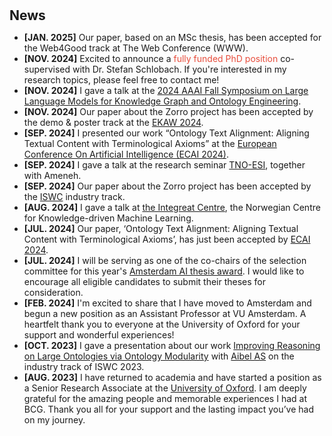<h1 id="news"></h1>

<h2 style="margin: 30px 0px 10px;">News</h2>

<ul>

<li><strong>[JAN. 2025]</strong> Our paper, based on an MSc thesis, has been accepted for the Web4Good track at The Web Conference (WWW). </li>

<li><strong>[NOV. 2024]</strong> Excited to announce a <span style="color:#e74d3c">fully funded PhD position</span> co-supervised with Dr. Stefan Schlobach. If you're interested in my research topics, please feel free to contact me!</li>
  
  
<li><strong>[NOV. 2024]</strong> I gave a talk at the <span style="color:#e74d3c"><a href="https://kastle-lab.github.io/llms-and-kg-engineering/index"> 2024 AAAI Fall Symposium on Large Language Models for Knowledge Graph and Ontology Engineering</a></span>. </li>

<li><strong>[NOV. 2024]</strong> Our paper about the Zorro project has been accepted by the demo & poster track at the <span style="color:#e74d3c"><a href="https://event.cwi.nl/ekaw2024/"> EKAW 2024</a></span>. </li>

<li><strong>[SEP. 2024]</strong> I presented our work “Ontology Text Alignment: Aligning Textual Content with Terminological Axioms” at the <span style="color:#e74d3c"><a href="https://www.ecai2024.eu/"> European Conference On Artificial Intelligence (ECAI 2024)</a></span>. </li>
  
<li><strong>[SEP. 2024]</strong> I gave a talk at the research seminar <span style="color:#e74d3c"><a href="https://esi.nl/">TNO-ESI</a></span>, together with Ameneh. </li>

<li><strong>[SEP. 2024]</strong> Our paper about the Zorro project has been accepted by the <span style="color:#e74d3c"><a href="https://iswc2024.semanticweb.org/">ISWC</a></span> industry track. </li>


<li><strong>[AUG. 2024]</strong> I gave a talk at <span style="color:#e74d3c"><a href="https://www.integreat.no/">the Integreat Centre</a></span>, the
Norwegian Centre for Knowledge-driven Machine Learning.</li>
  
<li><strong>[JUL. 2024]</strong> Our paper, ‘Ontology Text Alignment: Aligning Textual Content with Terminological Axioms’, has just been accepted by <span style="color:#e74d3c"><a href="https://www.ecai2024.eu/">ECAI 2024</a></span>.</li>

<li><strong>[JUL. 2024]</strong>  I will be serving as one of the co-chairs of the selection committee for this year's <span style="color:#e74d3c"><a href="https://www.amsterdamai.com/en/events/Amsterdam%20AI%20Thesis%20Awards">Amsterdam AI thesis award</a></span>. I would like to encourage all eligible candidates to submit their theses for consideration.</li>

<li><strong>[FEB. 2024]</strong> I'm excited to share that I have moved to Amsterdam and begun a new position as an Assistant Professor at VU Amsterdam. A heartfelt thank you to everyone at the University of Oxford for your support and wonderful experiences!</li>
<li><strong>[OCT. 2023]</strong> I gave a presentation about our work  <span style="color:#e74d3c"><a href="https://ceur-ws.org/Vol-3632/ISWC2023_paper_499.pdf">Improving Reasoning on Large Ontologies via Ontology Modularity</a></span>  with <span style="color:#e74d3c"><a href="https://aibel.com/">Aibel AS</a></span>  on the industry track of ISWC 2023. </li>
<li><strong>[AUG. 2023]</strong> I have returned to academia and have started a position as a Senior Research Associate at the <span style="color:#e74d3c"><a href="https://www.cs.ox.ac.uk/people/jieying.chen/">University of Oxford</a></span>. I am deeply grateful for the amazing people and memorable experiences I had at BCG. Thank you all for your support and the lasting impact you’ve had on my journey. </li>


<!-- <li><strong>[NOV. 2023]</strong> AHEMS: <span style="color:#e74d3c"><a href="https://hitchhiker.azurewebsites.net/?/AHEMS/">Anomalous Hall Effect Measurement System</a></span> has been released.</li>
<li><strong>[NOV. 2023]</strong> <span style="color:#e74d3c"><a href="https://hitchhiker.azurewebsites.net/?/I-V/">I-V Measurement System</a></span> has been released.</li>
<li><strong>[OCT. 2023]</strong> The Tech Blog <span style="color:#e74d3c"><a href="https://songchen.science/blog/">"The Hitchhiker's Guide to Galaxy"</a></span> has now integrated an <span style="color:#e74d3c"><a href="https://hitchhiker.azurewebsites.net">onedrive file list program</a></span> implemented by calling API.</li>
<li><strong>[OCT. 2023]</strong> The Tech Blog <span style="color:#e74d3c"><a href="https://songchen.science/blog/">"The Hitchhiker's Guide to Galaxy"</a></span> has now a <span style="color:#e74d3c"><a href="https://songchen.science/blog/zh-CN">chinese version</a></span>. The content inside can be separately edited. Later maybe a german version.</li>
<li><strong>[OCT. 2023]</strong> A Tech Blog <span style="color:#e74d3c"><a href="https://songchen.science/blog/">"The Hitchhiker's Guide to Galaxy"</a></span> was integrated to this personal homepage, the webblog is based on <span style="color:#e74d3c"><a href="https://hexo.io/">Hexo</a></span>: a webblog framework</li>
<li> <a href="javascript:toggle_vis('newsmore')">Show more</a> </li>
<div id="newsmore" style="display:none">
<li><strong>[SEP. 2023]</strong> The BeMAGIC Final Event will be held between 14-15 December 2023 at <span style="color:#e74d3c"><a href="https://www.uab.cat/web/universitat-autonoma-de-barcelona-1345467954774.html">UAB</a></span>, Barcelona, Spain.</li>	
</div> -->
</ul>
